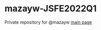 # mazayw-JSFE2022Q1
Private repository for @mazayw
[main page](https://mazayw.github.io/shelter/SHELTER/pages/main/index.html)
